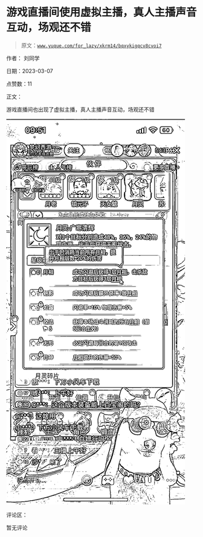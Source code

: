 # 游戏直播间使用虚拟主播，真人主播声音互动，场观还不错

> 原文：[`www.yuque.com/for_lazy/xkrm14/bqxykigqcv8cvoi7`](https://www.yuque.com/for_lazy/xkrm14/bqxykigqcv8cvoi7)



作者： 刘同学 

日期：2023-03-07 

点赞数：11 

正文： 

游戏直播间也出现了虚拟主播，真人主播声音互动，场观还不错 

![](img/e8eed340a4371139fe6943f0f5e37e43.png) 

评论区： 

暂无评论 

